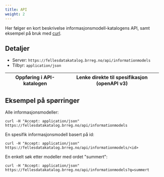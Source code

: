```yaml
---
title: API
weight: 2
---
```

Her følger en kort beskrivelse informasjonsmodell-katalogens API, samt eksempel på bruk med [curl](https://curl.haxx.se/).
## Detaljer
* Server: `https://fellesdatakatalog.brreg.no/api/informationmodels`
* Tilbyr: `application/json`

| <a>Oppføring i API-katalogen</a> | <a>Lenke direkte til spesifikasjon (openAPI v3)</a> |
| --------------- | --------- |

## Eksempel på spørringer
Alle informasjonsmodeller:
```
curl -H "Accept: application/json" https://fellesdatakatalog.brreg.no/api/informationmodels
```
En spesifik informasjonsmodell basert på id:
```
curl -H "Accept: application/json" https://fellesdatakatalog.brreg.no/api/informationmodels/<id>
```
En  enkelt søk etter modeller med ordet "summert":
```
curl -H "Accept: application/json" https://fellesdatakatalog.brreg.no/api/informationmodels?q=summert
```
